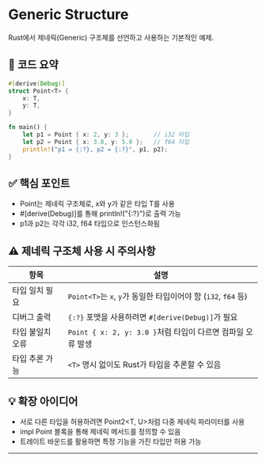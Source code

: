 # Generic Structure
Rust에서 제네릭(Generic) 구조체를 선언하고 사용하는 기본적인 예제.

## 🧱 코드 요약
```rust
#[derive(Debug)]
struct Point<T> {
    x: T,
    y: T,
}

fn main() {
    let p1 = Point { x: 2, y: 3 };       // i32 타입
    let p2 = Point { x: 3.0, y: 5.0 };   // f64 타입
    println!("p1 = {:?}, p2 = {:?}", p1, p2);
}
```

## ✅ 핵심 포인트
- Point<T>는 제네릭 구조체로, x와 y가 같은 타입 T를 사용
- #[derive(Debug)]를 통해 println!("{:?}")로 출력 가능
- p1과 p2는 각각 i32, f64 타입으로 인스턴스화됨


## ⚠️ 제네릭 구조체 사용 시 주의사항

| 항목             | 설명                                                                 |
|------------------|----------------------------------------------------------------------|
| 타입 일치 필요     | `Point<T>`는 `x`, `y`가 동일한 타입이어야 함 (`i32`, `f64` 등)         |
| 디버그 출력       | `{:?}` 포맷을 사용하려면 `#[derive(Debug)]`가 필요                     |
| 타입 불일치 오류  | `Point { x: 2, y: 3.0 }`처럼 타입이 다르면 컴파일 오류 발생             |
| 타입 추론 가능     | `<T>` 명시 없이도 Rust가 타입을 추론할 수 있음                         |


## 💡 확장 아이디어
- 서로 다른 타입을 허용하려면 Point2<T, U>처럼 다중 제네릭 파라미터를 사용
- impl<T> Point<T> 블록을 통해 제네릭 메서드를 정의할 수 있음
- 트레이트 바운드를 활용하면 특정 기능을 가진 타입만 허용 가능
---
